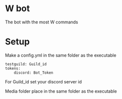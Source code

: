# W bot
The bot with the most W commands
# Setup
Make a config.yml in the same folder as the executable
```
testguild: Guild_id
tokens:
    discord: Bot_Token
```
For Guild_id set your discord server id

Media folder place in the same folder as the executable

